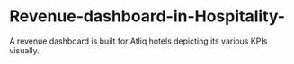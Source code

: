 # Revenue-dashboard-in-Hospitality-
A revenue dashboard is built for Atliq hotels depicting its various KPIs visually.
